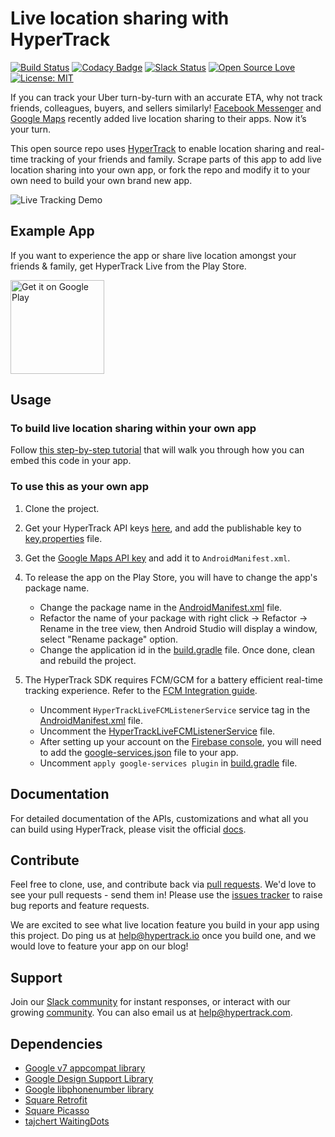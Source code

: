 # Live location sharing with HyperTrack
[![Build Status](https://travis-ci.org/hypertrack/hypertrack-live-android.svg?branch=master)](https://travis-ci.org/hypertrack/hypertrack-live-android) [![Codacy Badge](https://api.codacy.com/project/badge/Grade/4fad0c93fd3749d690571a7a728ce047)](https://www.codacy.com/app/piyushguptaece/hypertrack-live-android?utm_source=github.com&utm_medium=referral&utm_content=hypertrack/hypertrack-live-android&utm_campaign=badger) [![Slack Status](http://slack.hypertrack.com/badge.svg)](http://slack.hypertrack.com) [![Open Source Love](https://badges.frapsoft.com/os/v1/open-source.svg?v=103)](https://opensource.org/licenses/MIT) [![License: MIT](https://img.shields.io/badge/License-MIT-yellow.svg)](https://opensource.org/licenses/MIT)

If you can track your Uber turn-by-turn with an accurate ETA, why not track friends, colleagues, buyers, and sellers similarly! [Facebook Messenger](https://newsroom.fb.com/news/2017/03/introducing-live-location-in-messenger/) and [Google Maps](https://blog.google/products/maps/share-your-trips-and-real-time-location-google-maps/) recently added live location sharing to their apps. Now it’s your turn.
 
This open source repo uses [HyperTrack](https://www.hypertrack.com) to enable location sharing and real-time tracking of your friends and family. Scrape parts of this app to add live location sharing into your own app, or fork the repo and modify it to your own need to build your own brand new app.

![Live Tracking Demo](https://raw.githubusercontent.com/hypertrack/hypertrack-live-android/master/live_location_sharing.gif)

## Example App
If you want to experience the app or share live location amongst your friends & family, get HyperTrack Live from the Play Store.

<a href='https://play.google.com/store/apps/details?id=io.hypertrack.sendeta&pcampaignid=MKT-Other-global-all-co-prtnr-py-PartBadge-Mar2515-1'><img alt='Get it on Google Play' src='https://play.google.com/intl/en_us/badges/images/generic/en_badge_web_generic.png' width="150"/></a>

## Usage
### To build live location sharing within your own app

Follow [this step-by-step tutorial](https://www.hypertrack.com/tutorials/live-location-sharing-android-messaging-app) that will walk you through how you can embed this code in your app.

### To use this as your own app

1. Clone the project.
    
2. Get your HyperTrack API keys [here](https://dashboard.hypertrack.com/signup), and add the publishable key to [key.properties](https://github.com/hypertrack/hypertrack-live-android/blob/master/key.properties) file.
    
3. Get the [Google Maps API key](https://developers.google.com/maps/documentation/android-api/signup) and add it to `AndroidManifest.xml`.
    
4. To release the app on the Play Store, you will have to change the app's package name.
   - Change the package name in the [AndroidManifest.xml](https://github.com/hypertrack/hypertrack-live-android/blob/master/app/src/main/AndroidManifest.xml#L4) file.
   - Refactor the name of your package with right click → Refactor → Rename in the tree view, then Android Studio will display a window, select "Rename package" option.
   - Change the application id in the [build.gradle](https://github.com/hypertrack/hypertrack-live-android/blob/master/app/build.gradle#L26) file. Once done, clean and rebuild the project.
        
5. The HyperTrack SDK requires FCM/GCM for a battery efficient real-time tracking experience. Refer to the [FCM Integration guide](https://docs.hypertrack.com/sdks/android/guides/gcm-integration.html).
   - Uncomment `HyperTrackLiveFCMListenerService` service tag in the [AndroidManifest.xml](https://github.com/hypertrack/hypertrack-live-android/blob/master/app/src/main/AndroidManifest.xml#L160) file.
   - Uncomment the [HyperTrackLiveFCMListenerService](https://github.com/hypertrack/hypertrack-live-android/blob/master/app/src/main/java/io/hypertrack/sendeta/service/HyperTrackLiveFCMListenerService.java#L35) file.
   - After setting up your account on the [Firebase console](https://console.firebase.google.com), you will need to add the [google-services.json](https://support.google.com/firebase/answer/7015592) file to your app.
   - Uncomment `apply google-services plugin` in [build.gradle](https://github.com/hypertrack/hypertrack-live-android/blob/master/app/build.gradle#L75) file.
  
## Documentation
For detailed documentation of the APIs, customizations and what all you can build using HyperTrack, please visit the official [docs](https://docs.hypertrack.com/).

## Contribute
Feel free to clone, use, and contribute back via [pull requests](https://help.github.com/articles/about-pull-requests/). We'd love to see your pull requests - send them in! Please use the [issues tracker](https://github.com/hypertrack/hypertrack-live-android/issues) to raise bug reports and feature requests.

We are excited to see what live location feature you build in your app using this project. Do ping us at help@hypertrack.io once you build one, and we would love to feature your app on our blog!

## Support
Join our [Slack community](http://slack.hypertrack.com) for instant responses, or interact with our growing [community](https://community.hypertrack.com). You can also email us at help@hypertrack.com.

## Dependencies
* [Google v7 appcompat library](https://developer.android.com/topic/libraries/support-library/packages.html#v7-appcompat)
* [Google Design Support Library](https://developer.android.com/topic/libraries/support-library/packages.html#design)
* [Google libphonenumber library](https://github.com/googlei18n/libphonenumber/)
* [Square Retrofit](https://github.com/square/retrofit)
* [Square Picasso](https://github.com/square/picasso)
* [tajchert WaitingDots](https://github.com/tajchert/WaitingDots)
